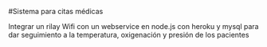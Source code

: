 #Sistema para citas médicas

 Integrar un rilay Wifi con un webservice en node.js con heroku y mysql para dar seguimiento a la temperatura, oxigenación y presión de los pacientes